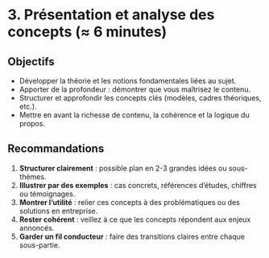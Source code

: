 # 3. Présentation et analyse des concepts (≈ 6 minutes)

## Objectifs
- Développer la théorie et les notions fondamentales liées au sujet.
- Apporter de la profondeur : démontrer que vous maîtrisez le contenu.
- Structurer et approfondir les concepts clés (modèles, cadres théoriques, etc.).
- Mettre en avant la richesse de contenu, la cohérence et la logique du propos.

## Recommandations
1. **Structurer clairement** : possible plan en 2-3 grandes idées ou sous-thèmes.
2. **Illustrer par des exemples** : cas concrets, références d’études, chiffres ou témoignages.
3. **Montrer l’utilité** : relier ces concepts à des problématiques ou des solutions en entreprise.
4. **Rester cohérent** : veillez à ce que les concepts répondent aux enjeux annoncés.
5. **Garder un fil conducteur** : faire des transitions claires entre chaque sous-partie.
